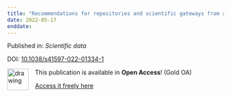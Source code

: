 ```yaml
---
title: "Recommendations for repositories and scientific gateways from a neuroscience perspective."
date: 2022-05-17
enddate:
---
```


Published in: *Scientific data*

DOI: [10.1038/s41597-022-01334-1](https://doi.org/10.1038/s41597-022-01334-1)

<img src="https://upload.wikimedia.org/wikipedia/commons/thumb/7/77/Open_Access_logo_PLoS_transparent.svg/800px-Open_Access_logo_PLoS_transparent.svg.png" alt="drawing" width="50" align="left"/> &nbsp;&nbsp;&nbsp;This publication is available in **Open Access**! (Gold OA)

&nbsp;&nbsp;&nbsp;<a href="https://www.nature.com/articles/s41597-022-01334-1.pdf">Access it freely here</a>

